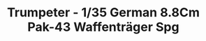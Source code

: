 ---
layout: product
title: "Trumpeter - 1/35 German 8.8Cm Pak-43 Waffenträger Spg"
price: "5000" 
desc: "N/A"
img_path: "/assets/img/TRU05550.jpg"
brand: "N/A"
available: false
special_offer: false
new: false
soon: false
cat: "010000"
subcat: "013400"
subsubcat: "0N/A"
sifra: "TRU05550"
popular: false
---